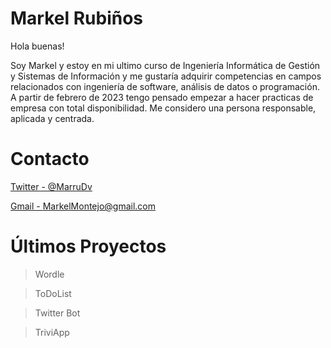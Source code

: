 # Markel Rubiños
Hola buenas!

Soy Markel y estoy en mi ultimo curso de Ingeniería Informática de Gestión y Sistemas de Información y me gustaría adquirir competencias en campos relacionados con ingeniería de software, análisis de datos o programación. A partir de febrero de 2023 tengo pensado empezar a hacer practicas de empresa con total disponibilidad. Me considero una persona responsable, aplicada y centrada. 

# Contacto
[Twitter - @MarruDv](http://twitter.com/MarruDv)

[Gmail - MarkelMontejo@gmail.com](mailto:markelmontejo@gmail.com)

# Últimos Proyectos
> Wordle 

> ToDoList

> Twitter Bot

> TriviApp



